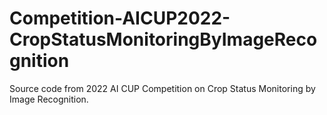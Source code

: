 # Competition-AICUP2022-CropStatusMonitoringByImageRecognition
Source code from 2022 AI CUP Competition on Crop Status Monitoring by Image Recognition.
